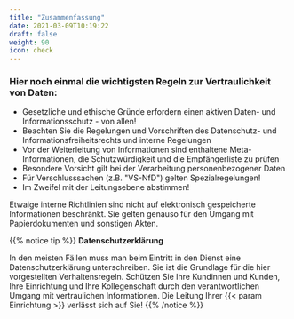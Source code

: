 ```yaml
---
title: "Zusammenfassung"
date: 2021-03-09T10:19:22
draft: false
weight: 90
icon: check
---
```

### Hier noch einmal die wichtigsten Regeln zur Vertraulichkeit von Daten:

- Gesetzliche und ethische Gründe erfordern einen aktiven Daten- und Informationsschutz - von allen!
- Beachten Sie die Regelungen und Vorschriften des Datenschutz- und Informationsfreiheitsrechts und interne Regelungen
- Vor der Weiterleitung von Informationen sind enthaltene Meta-Informationen, die Schutzwürdigkeit und die Empfängerliste zu prüfen
- Besondere Vorsicht gilt bei der Verarbeitung personenbezogener Daten
- Für Verschlusssachen (z.B. "VS-NfD") gelten Spezialregelungen!
- Im Zweifel mit der Leitungsebene abstimmen!

Etwaige interne Richtlinien sind nicht auf elektronisch gespeicherte Informationen beschränkt. Sie gelten genauso für den Umgang mit Papierdokumenten und sonstigen Akten.

{{% notice tip %}}
**Datenschutzerklärung**

In den meisten Fällen muss man beim Eintritt in den Dienst eine Datenschutzerklärung unterschreiben. Sie ist die Grundlage für die hier vorgestellten Verhaltensregeln. Schützen Sie Ihre Kundinnen und Kunden, Ihre Einrichtung und Ihre Kollegenschaft durch den verantwortlichen Umgang mit vertraulichen Informationen. Die Leitung Ihrer {{< param Einrichtung >}} verlässt sich auf Sie!
{{% /notice %}}